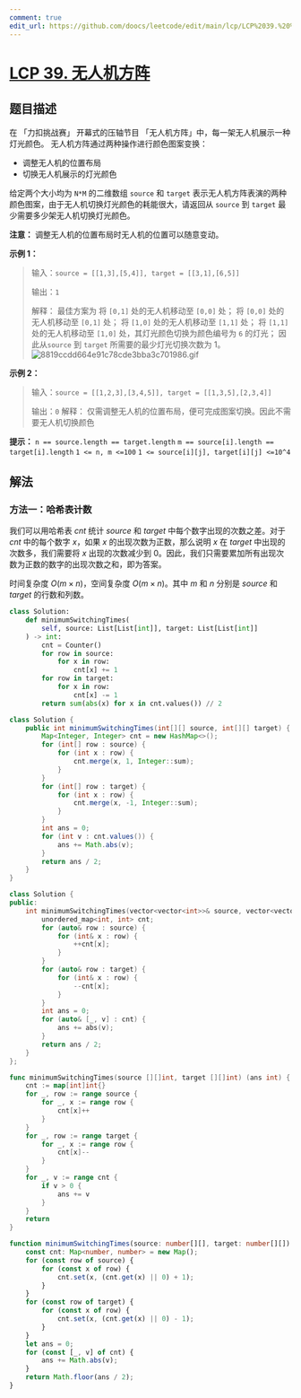 ```yaml
---
comment: true
edit_url: https://github.com/doocs/leetcode/edit/main/lcp/LCP%2039.%20%E6%97%A0%E4%BA%BA%E6%9C%BA%E6%96%B9%E9%98%B5/README.md
---
```


# [LCP 39. 无人机方阵](https://leetcode.cn/problems/0jQkd0)

## 题目描述

<!-- 这里写题目描述 -->

在 「力扣挑战赛」 开幕式的压轴节目 「无人机方阵」中，每一架无人机展示一种灯光颜色。 无人机方阵通过两种操作进行颜色图案变换：

-   调整无人机的位置布局
-   切换无人机展示的灯光颜色

给定两个大小均为 `N*M` 的二维数组 `source` 和 `target` 表示无人机方阵表演的两种颜色图案，由于无人机切换灯光颜色的耗能很大，请返回从 `source` 到 `target` 最少需要多少架无人机切换灯光颜色。

**注意：** 调整无人机的位置布局时无人机的位置可以随意变动。

**示例 1：**

> 输入：`source = [[1,3],[5,4]], target = [[3,1],[6,5]]`
>
> 输出：`1`
>
> 解释：
> 最佳方案为
> 将 `[0,1]` 处的无人机移动至 `[0,0]` 处；
> 将 `[0,0]` 处的无人机移动至 `[0,1]` 处；
> 将 `[1,0]` 处的无人机移动至 `[1,1]` 处；
> 将 `[1,1]` 处的无人机移动至 `[1,0]` 处，其灯光颜色切换为颜色编号为 `6` 的灯光；
> 因此从`source` 到 `target` 所需要的最少灯光切换次数为 1。
> ![8819ccdd664e91c78cde3bba3c701986.gif](https://fastly.jsdelivr.net/gh/doocs/leetcode@main/lcp/LCP%2039.%20无人机方阵/images/1628823765-uCDaux-8819ccdd664e91c78cde3bba3c701986.gif)

**示例 2：**

> 输入：`source = [[1,2,3],[3,4,5]], target = [[1,3,5],[2,3,4]]`
>
> 输出：`0`
> 解释：
> 仅需调整无人机的位置布局，便可完成图案切换。因此不需要无人机切换颜色

**提示：**
`n == source.length == target.length`
`m == source[i].length == target[i].length`
`1 <= n, m <=100`
`1 <= source[i][j], target[i][j] <=10^4`

## 解法

### 方法一：哈希表计数

我们可以用哈希表 $cnt$ 统计 $source$ 和 $target$ 中每个数字出现的次数之差。对于 $cnt$ 中的每个数字 $x$，如果 $x$ 的出现次数为正数，那么说明 $x$ 在 $target$ 中出现的次数多，我们需要将 $x$ 出现的次数减少到 $0$。因此，我们只需要累加所有出现次数为正数的数字的出现次数之和，即为答案。

时间复杂度 $O(m \times n)$，空间复杂度 $O(m \times n)$。其中 $m$ 和 $n$ 分别是 $source$ 和 $target$ 的行数和列数。

<!-- tabs:start -->

```python
class Solution:
    def minimumSwitchingTimes(
        self, source: List[List[int]], target: List[List[int]]
    ) -> int:
        cnt = Counter()
        for row in source:
            for x in row:
                cnt[x] += 1
        for row in target:
            for x in row:
                cnt[x] -= 1
        return sum(abs(x) for x in cnt.values()) // 2
```

```java
class Solution {
    public int minimumSwitchingTimes(int[][] source, int[][] target) {
        Map<Integer, Integer> cnt = new HashMap<>();
        for (int[] row : source) {
            for (int x : row) {
                cnt.merge(x, 1, Integer::sum);
            }
        }
        for (int[] row : target) {
            for (int x : row) {
                cnt.merge(x, -1, Integer::sum);
            }
        }
        int ans = 0;
        for (int v : cnt.values()) {
            ans += Math.abs(v);
        }
        return ans / 2;
    }
}
```

```cpp
class Solution {
public:
    int minimumSwitchingTimes(vector<vector<int>>& source, vector<vector<int>>& target) {
        unordered_map<int, int> cnt;
        for (auto& row : source) {
            for (int& x : row) {
                ++cnt[x];
            }
        }
        for (auto& row : target) {
            for (int& x : row) {
                --cnt[x];
            }
        }
        int ans = 0;
        for (auto& [_, v] : cnt) {
            ans += abs(v);
        }
        return ans / 2;
    }
};
```

```go
func minimumSwitchingTimes(source [][]int, target [][]int) (ans int) {
	cnt := map[int]int{}
	for _, row := range source {
		for _, x := range row {
			cnt[x]++
		}
	}
	for _, row := range target {
		for _, x := range row {
			cnt[x]--
		}
	}
	for _, v := range cnt {
		if v > 0 {
			ans += v
		}
	}
	return
}
```

```ts
function minimumSwitchingTimes(source: number[][], target: number[][]): number {
    const cnt: Map<number, number> = new Map();
    for (const row of source) {
        for (const x of row) {
            cnt.set(x, (cnt.get(x) || 0) + 1);
        }
    }
    for (const row of target) {
        for (const x of row) {
            cnt.set(x, (cnt.get(x) || 0) - 1);
        }
    }
    let ans = 0;
    for (const [_, v] of cnt) {
        ans += Math.abs(v);
    }
    return Math.floor(ans / 2);
}
```

<!-- tabs:end -->

<!-- end -->
